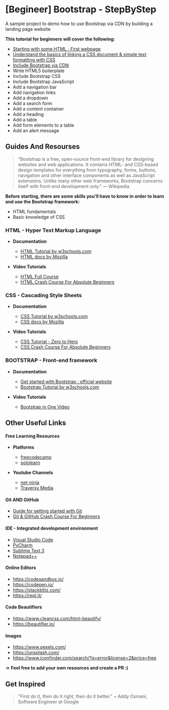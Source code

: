 # [Begineer] Bootstrap - StepByStep
A sample project to demo how to use Bootstrap via CDN by building a landing page website

**This tutorial for beginners will cover the following:**
- [Starting with some HTML : First webpage](https://github.com/codescoop/bootstrap_tutorial/tree/main/01%20HTML-First_webpage)
- [Understand the basics of linking a CSS document & simple text formatting with CSS](https://github.com/yogesh7132/bootstrap_tutorial/tree/main/02%20Adding%20CSS)
- [Include Bootstrap via CDN](https://github.com/yogesh7132/bootstrap_tutorial/tree/main/03%20Bootstrap%20via%20CDN)
- Write HTML5 boilerplate
- Include Bootstrap CSS
- Include Bootstrap JavaScript
- Add a navigation bar
- Add navigation links
- Add a dropdown
- Add a search form
- Add a content container
- Add a heading
- Add a table
- Add form elements to a table
- Add an alert message

## Guides And Resourses

> “Bootstrap is a free, open-source front-end library for designing websites and web applications. It contains HTML- and CSS-based design templates for everything from typography, forms, buttons, navigation and other interface components as well as JavaScript extensions. Unlike many other web frameworks, Bootstrap concerns itself with front-end development only.” — Wikipedia

**Before starting, there are some skills you’ll have to know in order to learn and use the Bootstrap framework:**

- HTML fundamentals
- Basic knowledge of CSS

### HTML - Hyper Text Markup Language

* **Documentation**
  * [HTML Tutorial by w3schools.com](https://www.w3schools.com/html/)
  * [HTML docs by Mozilla](https://developer.mozilla.org/en-US/docs/Web/HTML)

* **Video Tutorials**
  * [HTML Full Course](https://youtu.be/pQN-pnXPaVg)
  * [HTML Crash Course For Absolute Beginners](https://youtu.be/UB1O30fR-EE)


### CSS - Cascading Style Sheets

* **Documentation**
  * [CSS Tutorial by w3schools.com](https://www.w3schools.com/css/)
  * [CSS docs by Mozilla](https://developer.mozilla.org/en-US/docs/Web/CSS)

* **Video Tutorials**
  * [CSS Tutorial - Zero to Hero](https://youtu.be/1Rs2ND1ryYc)
  * [CSS Crash Course For Absolute Beginners](https://youtu.be/yfoY53QXEnI)

### BOOTSTRAP - Front-end framework

* **Documentation**
  * [Get started with Bootstrap : official website](https://getbootstrap.com/docs/4.5/getting-started/introduction/)
  * [Bootstrap Tutorial by w3schools.com](https://www.w3schools.com/bootstrap/)

* **Video Tutorials**
  * [Bootstrap in One Video](https://www.youtube.com/watch?v=gqOEoUR5RHg)


## Other Useful Links

#### Free Learning Resources
* **Platforms**
  * [freecodecamp](https://www.freecodecamp.org/)
  * [sololearn](https://www.sololearn.com/)

* **Youtube Channels**
  * [net-ninja](https://www.youtube.com/channel/UCW5YeuERMmlnqo4oq8vwUpg)
  * [Traversy Media](https://www.youtube.com/channel/UC29ju8bIPH5as8OGnQzwJyA)

#### Git AND GitHub
* [Guide for getting started with Git](https://rogerdudler.github.io/git-guide/)
* [Git & GitHub Crash Course For Beginners](https://www.youtube.com/watch?v=SWYqp7iY_Tc)

#### IDE - Integrated development environment

- [Visual Studio Code](https://code.visualstudio.com/)
- [PyCharm](https://www.jetbrains.com/pycharm/)
- [Sublime Text 3](https://www.sublimetext.com/3)
- [Notepad++](https://notepad-plus-plus.org/downloads/)

#### Online Editors
 * https://codesandbox.io/
 * https://codepen.io/
 * https://stackblitz.com/
 * https://repl.it/

#### Code Beautifiers
* https://www.cleancss.com/html-beautify/
* https://beautifier.io/

#### Images
* https://www.pexels.com/
* https://unsplash.com/
* https://www.iconfinder.com/search/?q=error&license=2&price=free

=> **Feel free to add your own resources and create a PR :)**

## Get Inspired

> "First do it, then do it right, then do it better." ~ Addy Osmani, Software Engineer at Google
